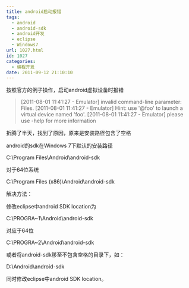 ```yaml
---
title: android启动报错
tags:
  - android
  - android-sdk
  - android开发
  - eclipse
  - Windows7
url: 1027.html
id: 1027
categories:
  - 编程开发
date: 2011-09-12 21:10:10
---
```


按照官方的例子操作，启动android虚拟设备时报错  

> \[2011-08-01 11:41:27 - Emulator\] invalid command-line parameter: Files. \[2011-08-01 11:41:27 - Emulator\] Hint: use '@foo' to launch a virtual device named 'foo'. \[2011-08-01 11:41:27 - Emulator\] please use -help for more information

折腾了半天，找到了原因，原来是安装路径包含了空格  

android的sdk在Windows 7下默认的安装路径

C:\Program Files\Android\android-sdk

对于64位系统

C:\Program Files (x86)\Android\android-sdk

解决方法：  

修改eclipse中android SDK location为

C:\PROGRA~1\Android\android-sdk

对应于64位

C:\PROGRA~2\Android\android-sdk

或者将android-sdk移至不包含空格的目录下，如：

D:\Android\android-sdk

同时修改eclipse中android SDK location。